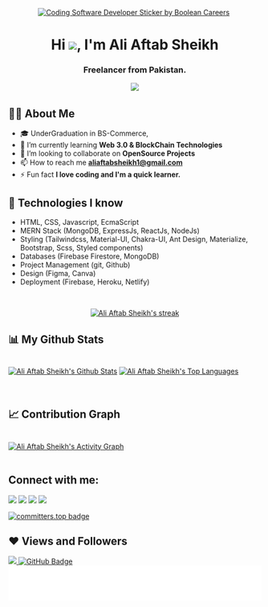 
<p align="center">
<a href ="https://github.com/aliaftabsheikh"><img src="https://media2.giphy.com/media/cUAGuLiEcTBwRfkAQq/giphy.gif?cid=ecf05e474bjrlcjt6yc7w0t20djokbtl9i4e9iqkie9anv8i&amp;rid=giphy.gif&amp;ct=s" alt="Coding Software Developer Sticker by Boolean Careers" style="width: 350px; height: 250px; left: 0px; top: 0px;"></a>&nbsp
</p>


 <h1 align="center">Hi <img src="https://raw.githubusercontent.com/MartinHeinz/MartinHeinz/master/wave.gif" height="30px">, I'm Ali Aftab Sheikh</h1>
 <h3 align="center">Freelancer from Pakistan.</h3>
 <p align="center">
<a href="https://github.com/aliaftabsheikh"><img src="https://readme-typing-svg.herokuapp.com/?lines=MERN%20Stack%20Developer;Web-Developer%20;and;%20Mobile%20App%20developer;Self-taught-Programmer;Node%20Js%20Developer;2%20years%20of%20coding%20experience;Always%20learning%20new%20things&font=Fira%20Code&center=true&width=440&height=45&color=0844a3&vCenter=true&size=22"></a>
</p>
 
 ## 🙋‍♂️ About Me

- 🎓 UnderGraduation in BS-Commerce,
- 🌱 I’m currently learning **Web 3.0 & BlockChain Technologies**
- 👯 I’m looking to collaborate on **OpenSource Projects**
- 📫 How to reach me **aliaftabsheikh1@gmail.com**
- ⚡ Fun fact **I love coding and I'm a quick learner.**
 
 
 ## 🚀 Technologies I know

- HTML, CSS, Javascript, EcmaScript
- MERN Stack (MongoDB, ExpressJs, ReactJs, NodeJs)
- Styling (Tailwindcss, Material-UI, Chakra-UI, Ant Design, Materialize, Bootstrap, Scss, Styled components)
- Databases (Firebase Firestore, MongoDB)
- Project Management (git, Github)
- Design (Figma, Canva)
- Deployment (Firebase, Heroku, Netlify)
<br/>
 
 <p align="center">
    <a href="https://github.com/aliaftabsheikh">
        <img title="🔥 Get streak stats for your profile at git.io/streak-stats" alt="Ali Aftab Sheikh's streak" src="https://github-readme-streak-stats.herokuapp.com/?user=aliaftabsheikh&theme=black-ice&hide_border=true&stroke=0000&background=060A0CD0"/>
    </a>
</p>
 
 
 ## 📊 My Github Stats

  <br/>
    <a href="https://github.com/aliaftabsheikh"><img alt="Ali Aftab Sheikh's Github Stats" src="https://github-readme-stats.vercel.app/api?username=aliaftabsheikh&show_icons=true&count_private=true&theme=react&hide_border=true&bg_color=0D1117" /></a>
  <a href="https://github.com/aliaftabsheikh"><img alt="Ali Aftab Sheikh's Top Languages" src="https://github-readme-stats.vercel.app/api/top-langs/?username=aliaftabsheikh&langs_count=8&count_private=true&layout=compact&theme=react&hide_border=true&bg_color=0D1117" /></a>
  <br/>
  
  <br/>
<br/>

 ## 📈 Contribution Graph
 
   <br/>
<a href="https://github.com/aliaftabsheikh"><img alt="Ali Aftab Sheikh's Activity Graph" src="https://activity-graph.herokuapp.com/graph?username=aliaftabsheikh&bg_color=0D1117&color=5BCDEC&line=5BCDEC&point=FFFFFF&hide_border=true" /></a>

<br/>
<br/>

## Connect with me:
<p align="left">

<a href = "https://www.linkedin.com/in/muhammad-ali-207"><img src="https://img.icons8.com/fluent/48/000000/linkedin.png"/></a>
<a href = "https://twitter.com/aliaftabsheikh"><img src="https://img.icons8.com/fluent/48/000000/twitter.png"/></a>
<a href = "https://www.instagram.com/aliaftabsheikh/"><img src="https://img.icons8.com/fluent/48/000000/instagram-new.png"/></a>
<a href = "https://web.facebook.com/profile.php?id=100014237167705"><img src="https://img.icons8.com/color/48/000000/facebook.png"/></a>

</p>

[![committers.top badge](https://user-badge.committers.top/pakistan/aliaftabsheikh.svg)](https://user-badge.committers.top/pakistan/aliaftabsheikh)


## ❤ Views and Followers
<a href="https://github.com/Meghna-DAS/github-profile-views-counter">
    <img src="https://komarev.com/ghpvc/?username=aliaftabsheikh">
</a>
<a href="https://github.com/aliaftabsheikh?tab=followers"><img src="https://img.shields.io/github/followers/aliaftabsheikh?label=Followers&style=social" alt="GitHub Badge"></a>


 <br/>

 <img align='center'  height="70" alt="Thanks" width="100%" src="./Thanks.svg"/>  
